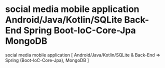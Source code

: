 # social media mobile application Android/Java/Kotlin/SQLite Back-End Spring Boot-IoC-Core-Jpa MongoDB
 social media mobile application [ Android/Java/Kotlin/SQLite & Back-End => Spring (Boot-IoC-Core-Jpa), MongoDB ]
